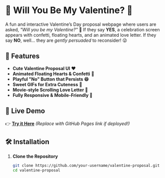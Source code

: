 # 💖 Will You Be My Valentine? 💖

A fun and interactive Valentine’s Day proposal webpage where users are asked, *"Will you be my Valentine?"* 🌹 If they say **YES**, a celebration screen appears with confetti, floating hearts, and an animated love letter. If they say **NO**, well... they are *gently persuaded* to reconsider! 😜  

## 🎉 Features
- **Cute Valentine Proposal UI** ❤️  
- **Animated Floating Hearts & Confetti** 🎊  
- **Playful "No" Button that Persists 😆**  
- **Sweet GIFs for Extra Cuteness** 🥰  
- **Movie-style Scrolling Love Letter 💌**  
- **Fully Responsive & Mobile-Friendly 📱**  

## 🚀 Live Demo
👉 **[Try it Here](#)** *(Replace with GitHub Pages link if deployed!)*  

## 🛠️ Installation
1. **Clone the Repository**
   ```sh
   git clone https://github.com/your-username/valentine-proposal.git
   cd valentine-proposal
